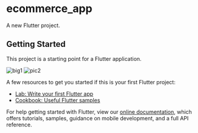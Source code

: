 # ecommerce_app

A new Flutter project.

## Getting Started

This project is a starting point for a Flutter application.


![big1](https://user-images.githubusercontent.com/71689069/183072931-6cab166b-0816-4072-b042-662db38af231.png)
![pic2](https://user-images.githubusercontent.com/71689069/183072936-e5eafbe9-77bf-4239-84a7-988bab5c1d43.png)


A few resources to get you started if this is your first Flutter project:

- [Lab: Write your first Flutter app](https://flutter.dev/docs/get-started/codelab)
- [Cookbook: Useful Flutter samples](https://flutter.dev/docs/cookbook)

For help getting started with Flutter, view our
[online documentation](https://flutter.dev/docs), which offers tutorials,
samples, guidance on mobile development, and a full API reference.

